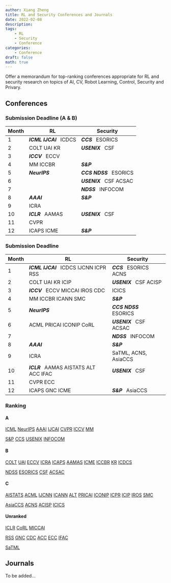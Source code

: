 ```yaml
---
author: Xiang Zheng
title: RL and Security Conferences and Journals
date: 2022-02-08
description:
tags:
    - RL
    - Security
    - Conference
categories:
    - Conference
draft: false
math: true
---
```


Offer a memorandum for top-ranking conferences appropriate for RL and security research on topics of AI, CV, Robot Learning, Control, Security and Privary.

## Conferences

### Submission Deadline (A & B)

| Month | RL                                 | Security                           |
| ----- | ---------------------------------- | ---------------------------------- |
| 1     | **_ICML_** **_IJCAI_**&ensp; ICDCS | **_CCS_**&ensp; ESORICS            |
| 2     | COLT UAI KR                        | **_USENIX_**&ensp; CSF             |
| 3     | **_ICCV_**&ensp; ECCV              |                                    |
| 4     | MM ICCBR                           | **_S&P_**&ensp;                    |
| 5     | **_NeurIPS_**&ensp;                | **_CCS_** **_NDSS_**&ensp; ESORICS |
| 6     |                                    | **_USENIX_**&ensp; CSF ACSAC       |
| 7     |                                    | **_NDSS_**&ensp; INFOCOM           |
| 8     | **_AAAI_**&ensp;                   | **_S&P_**&ensp;                    |
| 9     | ICRA                               |                                    |
| 10    | **_ICLR_**&ensp; AAMAS             | **_USENIX_**&ensp; CSF             |
| 11    | CVPR                               |                                    |
| 12    | ICAPS ICME                         | **_S&P_**&ensp;                    |

### Submission Deadline

| Month | RL                                                | Security                           |
| ----- | ------------------------------------------------- | ---------------------------------- |
| 1     | **_ICML_** **_IJCAI_**&ensp; ICDCS IJCNN ICPR RSS | **_CCS_**&ensp; ESORICS ACNS       |
| 2     | COLT UAI KR ICIP                                  | **_USENIX_**&ensp; CSF ACISP       |
| 3     | **_ICCV_**&ensp; ECCV MICCAI IROS CDC             | ICICS                              |
| 4     | MM ICCBR ICANN SMC                                | **_S&P_**&ensp;                    |
| 5     | **_NeurIPS_**&ensp;                               | **_CCS_** **_NDSS_**&ensp; ESORICS |
| 6     | ACML PRICAI ICONIP CoRL                           | **_USENIX_**&ensp; CSF ACSAC       |
| 7     |                                                   | **_NDSS_**&ensp;  INFOCOM          |
| 8     | **_AAAI_**&ensp;                                  | **_S&P_**&ensp;                    |
| 9     | ICRA                                              | SaTML, ACNS, AsiaCCS               |
| 10    | **_ICLR_**&ensp; AAMAS AISTATS ALT ACC IFAC       | **_USENIX_**&ensp; CSF             |
| 11    | CVPR ECC                                          |                                    |
| 12    | ICAPS GNC ICME                                    | **_S&P_**&ensp; AsiaCCS            |

### Ranking

#### A

[ICML](https://icml.cc/Conferences/2022/Dates)
[NeurIPS](https://nips.cc/Conferences/2022/Dates)
[AAAI](https://aaai.org/Conferences/AAAI-23/)
[IJCAI](https://ijcai-22.org)
[CVPR](https://cvpr2023.thecvf.com)
[ICCV](https://iccv2021.thecvf.com/node/5)
[MM](https://2022.acmmm.org/call-for-papers/)

[S&P](https://www.ieee-security.org/TC/SP2023/cfpapers.html)
[CCS](https://www.sigsac.org/ccs/CCS2022/call-for/call-for-papers.html)
[USENIX](https://www.usenix.org/conference/usenixsecurity22/call-for-papers)
[INFOCOM](https://infocom2022.ieee-infocom.org/authors/call-papers-main-conference)

#### B

[COLT](http://learningtheory.org/colt2022/cfp.html)
[UAI](https://www.auai.org/uai2022/call_for_papers)
[ECCV](https://eccv2022.ecva.net/submission/call-for-papers/)
[ICRA](https://www.icra2023.org)
[ICAPS](http://icaps22.icaps-conference.org)
[AAMAS](https://aamas2022-conference.auckland.ac.nz)
[ICME](http://2022.ieeeicme.org/cf-papers.html)
[ICCBR](https://iccbr2022.loria.fr/call-for-papers/)
[KR](https://kr2022.cs.tu-dortmund.de/call_for_papers.php)
[ICDCS](https://icdcs2022.icdcs.org/cfp/)

[NDSS](https://www.ndss-symposium.org/ndss2022/call-for-papers/)
[ESORICS](https://esorics2022.compute.dtu.dk/cfp.html)
[CSF](https://www.ieee-security.org/TC/CSF2022/cfp.html)
[ACSAC](https://www.acsac.org/2021/submissions/papers/)

#### C

[AISTATS](http://aistats.org/aistats2022/cfp.html)
[ACML](http://www.acml-conf.org/2022/)
[IJCNN](https://wcci2022.org/call-for-papers/)
[ICANN](https://e-nns.org/icann2022/important-dates/)
[ALT](http://algorithmiclearningtheory.org/alt2022/call-for-papers/)
[PRICAI](https://www.pricai.org/2022/calls/call-for-papers)
[ICONIP](https://www.iconip2022.apnns.org)
[ICPR](https://www.icpr2022.com/important-dates/)
[ICIP](https://2022.ieeeicip.org/important-dates/)
[IROS](https://iros2022.org/call-for-papers/)
[SMC](https://ieeesmc2022.org/call-for-papers)

[AsiaCCS](https://asiaccs2022.conferenceservice.jp/dateandcall/callforpapers/)
[ACNS](https://sites.google.com/di.uniroma1.it/acns2022/)
[ACISP](https://uow-ic2.github.io/acisp2022/)
[ICICS](https://icics2022.cyber.kent.ac.uk)

#### Unranked

[ICLR](https://iclr.cc/Conferences/2022/Dates)
[CoRL](http://corl2022.org/key-dates/)
[MICCAI](https://conferences.miccai.org/2022/en/CALL-FOR-PAPERS.html)

[RSS](https://roboticsconference.org)
[GNC](https://www.aiaa.org/SciTech/presentations-papers/call-for-papers)
[CDC](https://cdc2022.ieeecss.org/call-for-papers/)
[ACC](https://acc2022.a2c2.org)
[ECC](https://ecc22.euca-ecc.org/call-for-papers/)
[IFAC](https://www.ifac2023.org)

[SaTML](https://satml.org/call-for-papers/)

## Journals

To be added...
